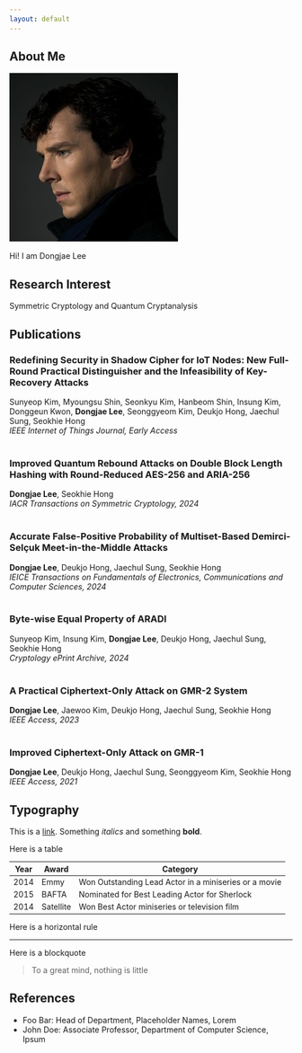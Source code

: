 ```yaml
---
layout: default
---
```


## About Me

<img class="profile-picture" src="sherlock.jpg">

Hi! I am Dongjae Lee

## Research Interest

Symmetric Cryptology and Quantum Cryptanalysis

## Publications

### **Redefining Security in Shadow Cipher for IoT Nodes: New Full-Round Practical Distinguisher and the Infeasibility of Key-Recovery Attacks**
Sunyeop Kim, Myoungsu Shin, Seonkyu Kim, Hanbeom Shin, Insung Kim, Donggeun Kwon, **Dongjae Lee**, Seonggyeom Kim, Deukjo Hong, Jaechul Sung, Seokhie Hong  
*IEEE Internet of Things Journal, Early Access*  
<br />

### **Improved Quantum Rebound Attacks on Double Block Length Hashing with Round-Reduced AES-256 and ARIA-256**
**Dongjae Lee**, Seokhie Hong  
*IACR Transactions on Symmetric Cryptology, 2024*  
<br /> 

### **Accurate False-Positive Probability of Multiset-Based Demirci-Selçuk Meet-in-the-Middle Attacks**
**Dongjae Lee**, Deukjo Hong, Jaechul Sung, Seokhie Hong  
*IEICE Transactions on Fundamentals of Electronics, Communications and Computer Sciences, 2024*  
<br />

### **Byte-wise Equal Property of ARADI**
Sunyeop Kim, Insung Kim, **Dongjae Lee**, Deukjo Hong, Jaechul Sung, Seokhie Hong  
*Cryptology ePrint Archive, 2024*  
<br />

### **A Practical Ciphertext-Only Attack on GMR-2 System**
**Dongjae Lee**, Jaewoo Kim, Deukjo Hong, Jaechul Sung, Seokhie Hong  
*IEEE Access, 2023*  
<br />

### **Improved Ciphertext-Only Attack on GMR-1**
**Dongjae Lee**, Deukjo Hong, Jaechul Sung, Seonggyeom Kim, Seokhie Hong  
*IEEE Access, 2021*  

## Typography

This is a [link](http://google.com). Something *italics* and something **bold**.

Here is a table

Year | Award | Category
-----|-------|--------
2014 | Emmy  | Won Outstanding Lead Actor in a miniseries or a movie
2015 | BAFTA | Nominated for Best Leading Actor for Sherlock
2014 | Satellite | Won Best Actor miniseries or television film

Here is a horizontal rule

---

Here is a blockquote

> To a great mind, nothing is little

## References

* Foo Bar: Head of Department, Placeholder Names, Lorem
* John Doe: Associate Professor, Department of Computer Science, Ipsum

